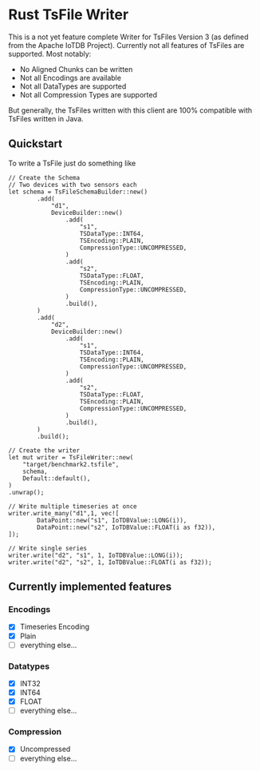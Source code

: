 # Rust TsFile Writer

This is a not yet feature complete Writer for TsFiles Version 3 (as defined from the Apache IoTDB Project).
Currently not all features of TsFiles are supported.
Most notably:

* No Aligned Chunks can be written
* Not all Encodings are available
* Not all DataTypes are supported
* Not all Compression Types are supported

But generally, the TsFiles written with this client are 100% compatible with TsFiles written in Java.

## Quickstart

To write a TsFile just do something like

```
// Create the Schema
// Two devices with two sensors each
let schema = TsFileSchemaBuilder::new()
        .add(
            "d1",
            DeviceBuilder::new()
                .add(
                    "s1",
                    TSDataType::INT64,
                    TSEncoding::PLAIN,
                    CompressionType::UNCOMPRESSED,
                )
                .add(
                    "s2",
                    TSDataType::FLOAT,
                    TSEncoding::PLAIN,
                    CompressionType::UNCOMPRESSED,
                )
                .build(),
        )
        .add(
            "d2",
            DeviceBuilder::new()
                .add(
                    "s1",
                    TSDataType::INT64,
                    TSEncoding::PLAIN,
                    CompressionType::UNCOMPRESSED,
                )
                .add(
                    "s2",
                    TSDataType::FLOAT,
                    TSEncoding::PLAIN,
                    CompressionType::UNCOMPRESSED,
                )
                .build(),
        )
        .build();
        
// Create the writer
let mut writer = TsFileWriter::new(
    "target/benchmark2.tsfile",
    schema,
    Default::default(),
)
.unwrap();
        
// Write multiple timeseries at once
writer.write_many("d1",1, vec![
        DataPoint::new("s1", IoTDBValue::LONG(i)),
        DataPoint::new("s2", IoTDBValue::FLOAT(i as f32)),
]);
    
// Write single series
writer.write("d2", "s1", 1, IoTDBValue::LONG(i));
writer.write("d2", "s2", 1, IoTDBValue::FLOAT(i as f32));
```

## Currently implemented features

### Encodings

* [x] Timeseries Encoding
* [x] Plain
* [ ] everything else...

### Datatypes

* [x] INT32
* [x] INT64
* [x] FLOAT
* [ ] everything else...

### Compression

* [x] Uncompressed
* [ ] everything else...
